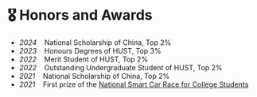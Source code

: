 # 🎖 Honors and Awards

- *2024* &nbsp;&nbsp; National Scholarship of China, Top 2%
- *2023* &nbsp;&nbsp; Honours Degrees of HUST, Top 3%
- *2022* &nbsp;&nbsp; Merit Student of HUST, Top 2%
- *2022* &nbsp;&nbsp; Outstanding Undergraduate Student of HUST, Top 2%
- *2021* &nbsp;&nbsp; National Scholarship of China, Top 2%
- *2021* &nbsp;&nbsp; First prize of the [National Smart Car Race for College Students](http://www.smartcarrace.com/)